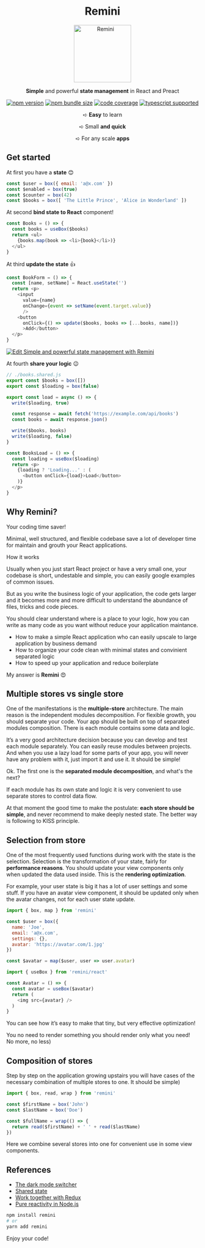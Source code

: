 
<div align="center">

# Remini

<img src="./logo.png" height="150" alt="Remini" />
  
**Simple** and powerful **state management** in React and Preact
  
[![npm version](https://img.shields.io/npm/v/remini?style=flat-square)](https://www.npmjs.com/package/remini) [![npm bundle size](https://img.shields.io/bundlephobia/minzip/remini?style=flat-square)](https://bundlephobia.com/result?p=remini) [![code coverage](https://img.shields.io/coveralls/github/re-js/remini?style=flat-square)](https://coveralls.io/github/re-js/remini) [![typescript supported](https://img.shields.io/npm/types/typescript?style=flat-square)](./src/index.d.ts)

➪ **Easy** to learn

➪ Small **and quick**

➪ For any scale **apps**

</div>


## Get started

At first you have a **state** 😊

```javascript
const $user = box({ email: 'a@x.com' })
const $enabled = box(true)
const $counter = box(42)
const $books = box([ 'The Little Prince', 'Alice in Wonderland' ])
```

At second **bind state to React** component!

```javascript
const Books = () => {
  const books = useBox($books)
  return <ul>
    {books.map(book => <li>{book}</li>)}
  </ul>
}
```

At third **update the state** 👍

```javascript
const BookForm = () => {
  const [name, setName] = React.useState('')
  return <p>
    <input 
      value={name}
      onChange={event => setName(event.target.value)} 
      />
    <button
      onClick={() => update($books, books => [...books, name])}
      >Add</button>
  </p>
}
```

[![Edit Simple and powerful state management with Remini](https://codesandbox.io/static/img/play-codesandbox.svg)](https://codesandbox.io/s/simple-and-powerful-state-management-with-remini-7ejjhd?file=/src/App.js)

At fourth **share your logic** 😉

```javascript
// ./books.shared.js
export const $books = box([])
export const $loading = box(false)

export const load = async () => {
  write($loading, true)

  const response = await fetch('https://example.com/api/books')
  const books = await response.json()

  write($books, books)
  write($loading, false)
}
```

```javascript
const BooksLoad = () => {
  const loading = useBox($loading)
  return <p>
    {loading ? 'Loading...' : (
      <button onClick={load}>Load</button>
    )}
  </p>
}
```


## Why Remini?

Your coding time saver!

Minimal, well structured, and flexible codebase save a lot of developer time for maintain and grouth your React applications.

How it works

Usually when you just start React project or have a very small one, your codebase is short, undestable and simple, you can easily google examples of common issues.

But as you write the business logic of your application, the code gets larger and it becomes more and more difficult to understand the abundance of files, tricks and code pieces.

You should clear understand where is a place to your logic, how you can write as many code as you want without reduce your application maintance.

- How to make a simple React application who can easily upscale to large application by business demand
- How to organize your code clean with minimal states and convinient separated logic
- How to speed up your application and reduce boilerplate

My answer is **Remini** 😍


## Multiple stores vs single store

One of the manifestations is the **multiple-store** architecture. The main reason is the independent modules decomposition. For flexible growth, you should separate your code. Your app should be built on top of separated modules composition. There is each module contains some data and logic.

It’s a very good architecture decision because you can develop and test each module separately. You can easily reuse modules between projects. And when you use a lazy load for some parts of your app, you will never have any problem with it, just import it and use it. It should be simple!

Ok. The first one is the **separated module decomposition**, and what's the next?

If each module has its own state and logic it is very convenient to use separate stores to control data flow.

At that moment the good time to make the postulate: **each store should be simple**, and never recommend to make deeply nested state. The better way is following to KISS principle.


## Selection from store

One of the most frequently used functions during work with the state is the selection. Selection is the transformation of your state, fairly for **performance reasons**. You should update your view components only when updated the data used inside. This is the **rendering optimization**.

For example, your user state is big it has a lot of user settings and some stuff. If you have an avatar view component, it should be updated only when the avatar changes, not for each user state update.

```javascript
import { box, map } from 'remini'

const $user = box({
  name: 'Joe',
  email: 'a@x.com',
  settings: {},
  avatar: 'https://avatar.com/1.jpg'
})

const $avatar = map($user, user => user.avatar)
```

```javascript
import { useBox } from 'remini/react'

const Avatar = () => {
  const avatar = useBox($avatar)
  return (
    <img src={avatar} />
  )
}
```

You can see how it’s easy to make that tiny, but very effective optimization!

You no need to render something you should render only what you need! No more, no less)


## Composition of stores

Step by step on the application growing upstairs you will have cases of the necessary combination of multiple stores to one. It should be simple)

```javascript
import { box, read, wrap } from 'remini'

const $firstName = box('John')
const $lastName = box('Doe')

const $fullName = wrap(() => {
  return read($firstName) + ' ' + read($lastName)
})
```

Here we combine several stores into one for convenient use in some view components.


## References

- [The dark mode switcher](./docs/dark-mode.md)
- [Shared state](./docs/shared-state.md)
- [Work together with Redux](./docs/redux.md)
- [Pure reactivity in Node.js](./docs/nodejs.md)


```bash
npm install remini
# or
yarn add remini
```

Enjoy your code!
